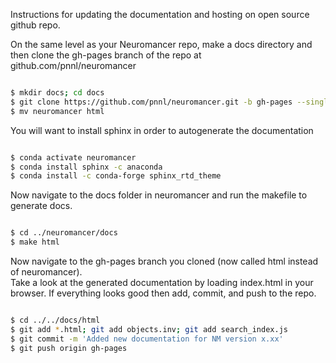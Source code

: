 Instructions for updating the documentation and hosting on open source github repo.

On the same level as your Neuromancer repo, make a docs directory 
and then clone the gh-pages branch of the repo at github.com/pnnl/neuromancer

```bash

$ mkdir docs; cd docs
$ git clone https://github.com/pnnl/neuromancer.git -b gh-pages --single-branch
$ mv neuromancer html

```

You will want to install sphinx in order to autogenerate the documentation

```bash

$ conda activate neuromancer
$ conda install sphinx -c anaconda
$ conda install -c conda-forge sphinx_rtd_theme

```
Now navigate to the docs folder in neuromancer and run the makefile to generate docs. 


```bash

$ cd ../neuromancer/docs
$ make html

```

Now navigate to the gh-pages branch you cloned (now called html instead of neuromancer).  
Take a look at the generated documentation by loading index.html in your browser. 
If everything looks good then add, commit, and push to the repo. 

```bash

$ cd ../../docs/html
$ git add *.html; git add objects.inv; git add search_index.js
$ git commit -m 'Added new documentation for NM version x.xx'
$ git push origin gh-pages

```